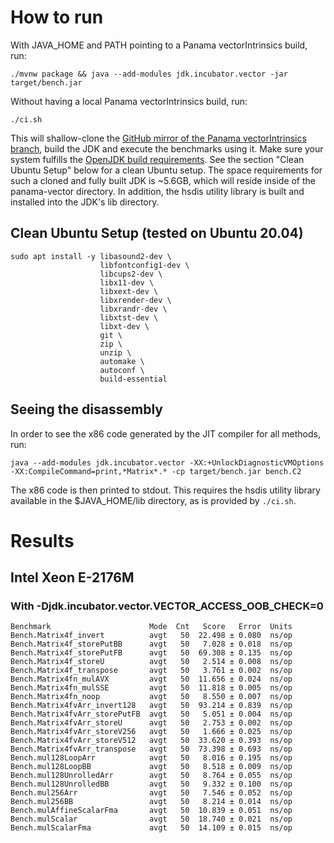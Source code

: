 # How to run

With JAVA_HOME and PATH pointing to a Panama vectorIntrinsics build, run:

```
./mvnw package && java --add-modules jdk.incubator.vector -jar target/bench.jar
```

Without having a local Panama vectorIntrinsics build, run:
```
./ci.sh
```
This will shallow-clone the [GitHub mirror of the Panama vectorIntrinsics branch](https://github.com/openjdk/panama-vector/tree/vectorIntrinsics), build the JDK and execute the benchmarks using it. Make sure your system fulfills the [OpenJDK build requirements](https://github.com/openjdk/panama-vector/blob/vectorIntrinsics/doc/building.md). See the section "Clean Ubuntu Setup" below for a clean Ubuntu setup.
The space requirements for such a cloned and fully built JDK is ~5.6GB, which will reside inside of the panama-vector directory.
In addition, the hsdis utility library is built and installed into the JDK's lib directory.

## Clean Ubuntu Setup (tested on Ubuntu 20.04)

```
sudo apt install -y libasound2-dev \
                    libfontconfig1-dev \
                    libcups2-dev \
                    libx11-dev \
                    libxext-dev \
                    libxrender-dev \
                    libxrandr-dev \
                    libxtst-dev \
                    libxt-dev \
                    git \
                    zip \
                    unzip \
                    automake \
                    autoconf \
                    build-essential
```

## Seeing the disassembly

In order to see the x86 code generated by the JIT compiler for all methods, run:
```
java --add-modules jdk.incubator.vector -XX:+UnlockDiagnosticVMOptions -XX:CompileCommand=print,*Matrix*.* -cp target/bench.jar bench.C2
```
The x86 code is then printed to stdout. This requires the hsdis utility library available in the $JAVA_HOME/lib directory, as is provided by `./ci.sh`.

# Results

## Intel Xeon E-2176M
### With -Djdk.incubator.vector.VECTOR_ACCESS_OOB_CHECK=0
```
Benchmark                      Mode  Cnt   Score   Error  Units
Bench.Matrix4f_invert          avgt   50  22.498 ± 0.080  ns/op
Bench.Matrix4f_storePutBB      avgt   50   7.028 ± 0.018  ns/op
Bench.Matrix4f_storePutFB      avgt   50  69.308 ± 0.135  ns/op
Bench.Matrix4f_storeU          avgt   50   2.514 ± 0.008  ns/op
Bench.Matrix4f_transpose       avgt   50   3.761 ± 0.002  ns/op
Bench.Matrix4fn_mulAVX         avgt   50  11.656 ± 0.024  ns/op
Bench.Matrix4fn_mulSSE         avgt   50  11.818 ± 0.005  ns/op
Bench.Matrix4fn_noop           avgt   50   8.550 ± 0.007  ns/op
Bench.Matrix4fvArr_invert128   avgt   50  93.214 ± 0.839  ns/op
Bench.Matrix4fvArr_storePutFB  avgt   50   5.051 ± 0.004  ns/op
Bench.Matrix4fvArr_storeU      avgt   50   2.753 ± 0.002  ns/op
Bench.Matrix4fvArr_storeV256   avgt   50   1.666 ± 0.025  ns/op
Bench.Matrix4fvArr_storeV512   avgt   50  33.620 ± 0.393  ns/op
Bench.Matrix4fvArr_transpose   avgt   50  73.398 ± 0.693  ns/op
Bench.mul128LoopArr            avgt   50   8.016 ± 0.195  ns/op
Bench.mul128LoopBB             avgt   50   8.518 ± 0.009  ns/op
Bench.mul128UnrolledArr        avgt   50   8.764 ± 0.055  ns/op
Bench.mul128UnrolledBB         avgt   50   9.332 ± 0.100  ns/op
Bench.mul256Arr                avgt   50   7.546 ± 0.052  ns/op
Bench.mul256BB                 avgt   50   8.214 ± 0.014  ns/op
Bench.mulAffineScalarFma       avgt   50  10.839 ± 0.051  ns/op
Bench.mulScalar                avgt   50  18.740 ± 0.021  ns/op
Bench.mulScalarFma             avgt   50  14.109 ± 0.015  ns/op
```

